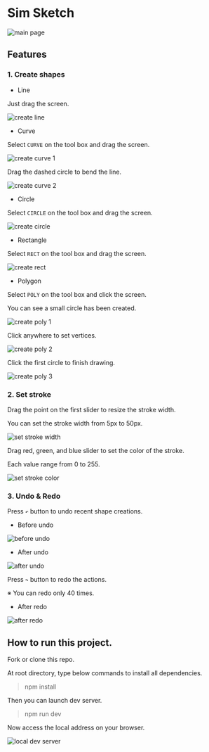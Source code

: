 # Sim Sketch
![main page](/doc/img/main.png)

## Features

### 1. Create shapes

- Line

Just drag the screen.

![create line](/doc/img/create-line.png)

- Curve

Select `CURVE` on the tool box and drag the screen.

![create curve 1](/doc/img/create-curve-1.png)

Drag the dashed circle to bend the line.

![create curve 2](/doc/img/create-curve-2.png)

- Circle

Select `CIRCLE` on the tool box and drag the screen.

![create circle](/doc/img/create-circle.png)

- Rectangle

Select `RECT` on the tool box and drag the screen.

![create rect](/doc/img/create-rect.png)

- Polygon

Select `POLY` on the tool box and click the screen.

You can see a small circle has been created.

![create poly 1](/doc/img/create-poly-1.png)

Click anywhere to set vertices.

![create poly 2](/doc/img/create-poly-2.png)

Click the first circle to finish drawing.

![create poly 3](/doc/img/create-poly-3.png)


### 2. Set stroke

Drag the point on the first slider to resize the stroke width.

You can set the stroke width from 5px to 50px.

![set stroke width](/doc/img/set-stroke-width.png)

Drag red, green, and blue slider to set the color of the stroke.

Each value range from 0 to 255.

![set stroke color](/doc/img/set-stroke-color.png)

### 3. Undo & Redo

Press `↶` button to undo recent shape creations.

- Before undo

![before undo](/doc/img/undo-before.png)

- After undo

![after undo](/doc/img/undo-after.png)

Press `↷` button to redo the actions.

※ You can redo only 40 times.

- After redo

![after redo](/doc/img/redo-after.png)


## How to run this project.

Fork or clone this repo.

At root directory, type below commands to install all dependencies.

> npm install

Then you can launch dev server.

> npm run dev

Now access the local address on your browser.

![local dev server](/doc/img/launch-proj.png)